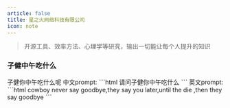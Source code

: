 ```yaml
---
article: false
title: 星之火网络科技有限公司
icon: note
---
```


> 开源工具、效率方法、心理学等研究，输出一切能让每个人提升的知识
### 子健中午吃什么
子健你中午吃什么呢
中文prompt:
ˋˋˋhtml
请问子健你中午吃什么
ˋˋˋ
英文prompt:
ˋˋˋhtml
cowboy never say goodbye,they say you later,until the die ,then they say goodbye
ˋˋˋ
